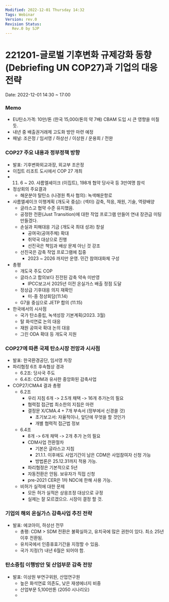 ```yaml
---
Modified: 2022-12-01 Thursday 14:32
Tags: Webinar
Version: rev.0
Revision Status: 
   Rev.0 by SJP
---
```


# 221201-글로벌 기후변화 규제강화 동향 (Debriefing UN COP27)과 기업의 대응전략

Date: 2022-12-01 14:30 ~ 17:00

### Memo
- EU탄소가격: 10만/톤 (한국 15,000/톤의 약 7배) CBAM 도입 시 큰 영향을 미칠 듯.
- 내년 중 배출권거래제 고도화 방안 마련 예정
- 패널: 조은정 / 임서영 / 하상선 / 이상원 / 운용희 / 전완

### COP27 주요 내용과 정부정책 방향
- 발표: 기후변화외교과장, 외교부 조은정
- 이집트 리조트 도시에서 COP 27 개최
- 11. 6 ~ 20. 샤름엘셰이크 (이집트), 198개 협약 당사국 등 3만여명 참석
- 정상회의 주요결과
	- 해운분야 탈탄소 (나경원 특사 협의): 녹색해운항로
- 샤름엘셰이크 이행계획 (개도국 중심): (섹터) 감축, 적응, 재원, 기술, 역량배양
	- 글라스고 협약 수준 유지했음.
	- 공정한 전환(Just Transition)에 대한  작업 프로그램 만들어 연내 장관급 미팅 만들겠다.
	- 손실과 피해대응 기금 (개도국 최대 성과) 창설
		- 공여국(공여주체) 확대
		- 취약국 대상으로 진행
		- 선진국은 책임과 배상 문제 아닌 것 강조
	- 선진국은 감축 작업 프로그램에 집중
		- 2023 ~ 2026 까지만 운영. 민간 참여대화체 구성
- 총평
	- 개도국 주도 COP
	- 글라스고 합의보다 진전된 감축 약속 미반영
		- IPCC보고서 2025년 이전 온실가스 배출 정점 도달
	- 정상급 기후대응 의지 재확인
		- 미-중 정상회담(11.14)
	- G7을 중심으로 JETP 합의 (11.15)
- 한국에서의 시사점
	- 국가 탄소중립, 녹색성장 기본계획(2023. 3월)
	- 탈 화석연료 논의 대응
	- 재원 공여국 확대 논의 대응
	- 그린 ODA 확대 등 개도국 지원

### COP27에 따른 국제 탄소시장 전망과 시사점
- 발표: 한국환경공단, 임서영 차장
- 파리협정 6조 후속협상 경과
	- 6.2조: 당사국 주도
	- 6.4조: CDM과 유사한 중앙화된 감축사업
- COP27/CMA4 결과 총평
	- 6.2조
		- 우리 지침 6개 -> 2.5개 채택 -> 16개 추가논의 필요
		- 협력접 접근법 최소한의 지침은 마련
		- 결정문 X/CMA.4 + 7개 부속서 (정부에서 신경쓸 것)
			- 초기보고서: 자율적이나, 앞단에 무엇을 할 것인가
			- 개별 협력적 접근법 정보
	- 6.4조
		- 8개 -> 6개 채택 -> 2개 추가 논의 필요
		- CDM사업 전환절차
			- 기본은 글라스고 지침
			- 21.1.1. 이후에도 사업기간이 남은 CDM은 사업참여자 신청 가능
			- 방법론은 25.12.31까지 적용 가능.
		- 파리협정은 기본적으로 5년
		- 자동전환은 안됨. 보유자가 직접 신청
		- pre-2021 CER은 1차 NDC에 한해 사용 가능.
	- 비허가 실적에 대한 문제
		- 모든 허가 실적은 상응조정 대상으로 규정
		- 실제는 잘 모르겠으으. 시장이 결정 할 것.

### 기업의 해외 온실가스 감축사업 추진 전략
- 발표: 에코아이, 하상선 전무
	- 총평: CDM > SDM 전환은 불확실하고, 유치국에 많은 권한이 있다. 최소 25년 이후 전환됨.
	- 유치국에서 인증휴효기간을 지정할 수 있음.
	- 국가 지정(?) 내년 6월은 되어야 함. 

### 탄소중립 이행방안 및 산업부문 감축 전망
- 발표: 이상원 부연구위원, 산업연구원
	- 높은 화석연료 의존도, 낮은 재생에너지 비중
	- 산업부문 5,100만톤 (2050 시나리오)
	- 